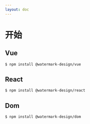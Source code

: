 ```yaml
---
layout: doc
---
```


<el-backtop></el-backtop>

# 开始

## Vue

```bash
$ npm install @watermark-design/vue
```

## React

```bash
$ npm install @watermark-design/react
```

## Dom

```bash
$ npm install @watermark-design/dom
```
